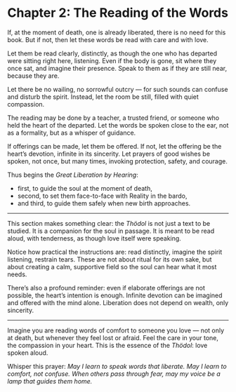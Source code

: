# Chapter 2: The Reading of the Words

If, at the moment of death, one is already liberated, there is no need for this book. But if not, then let these words be read with care and with love.

Let them be read clearly, distinctly, as though the one who has departed were sitting right here, listening. Even if the body is gone, sit where they once sat, and imagine their presence. Speak to them as if they are still near, because they are.

Let there be no wailing, no sorrowful outcry — for such sounds can confuse and disturb the spirit. Instead, let the room be still, filled with quiet compassion.

The reading may be done by a teacher, a trusted friend, or someone who held the heart of the departed. Let the words be spoken close to the ear, not as a formality, but as a whisper of guidance.

If offerings can be made, let them be offered. If not, let the offering be the heart’s devotion, infinite in its sincerity. Let prayers of good wishes be spoken, not once, but many times, invoking protection, safety, and courage.

Thus begins the *Great Liberation by Hearing*:

* first, to guide the soul at the moment of death,
* second, to set them face-to-face with Reality in the bardo,
* and third, to guide them safely when new birth approaches.

---

This section makes something clear: the *Thödol* is not just a text to be studied. It is a companion for the soul in passage. It is meant to be read aloud, with tenderness, as though love itself were speaking.

Notice how practical the instructions are: read distinctly, imagine the spirit listening, restrain tears. These are not about ritual for its own sake, but about creating a calm, supportive field so the soul can hear what it most needs.

There’s also a profound reminder: even if elaborate offerings are not possible, the heart’s intention is enough. Infinite devotion can be imagined and offered with the mind alone. Liberation does not depend on wealth, only sincerity.

---

Imagine you are reading words of comfort to someone you love — not only at death, but whenever they feel lost or afraid. Feel the care in your tone, the compassion in your heart. This is the essence of the *Thödol*: love spoken aloud.

Whisper this prayer:
*May I learn to speak words that liberate.
May I learn to comfort, not confuse.
When others pass through fear,
may my voice be a lamp that guides them home.*
